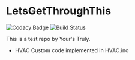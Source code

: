 # LetsGetThroughThis
[![Codacy Badge](https://api.codacy.com/project/badge/Grade/9446ebd073f84ce6bc7872d2e518f730)](https://app.codacy.com/app/joelmuppidi/LetsGetThroughThis?utm_source=github.com&utm_medium=referral&utm_content=joelmuppidi/LetsGetThroughThis&utm_campaign=Badge_Grade_Dashboard)
[![Build Status](https://travis-ci.com/joelmuppidi/LetsGetThroughThis.svg?branch=master)](https://travis-ci.com/joelmuppidi/LetsGetThroughThis)

This is a test repo by Your's Truly.

-  HVAC Custom code implemented in HVAC.ino
